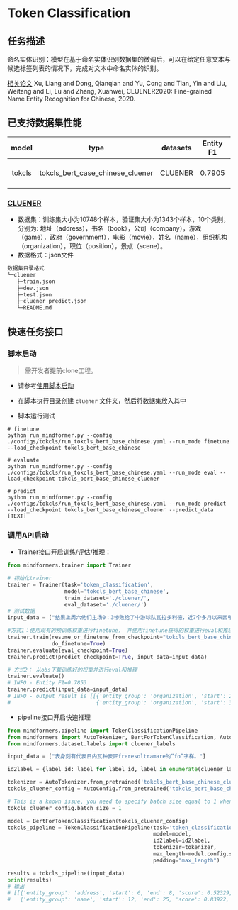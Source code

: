# Token Classification

## 任务描述

命名实体识别：模型在基于命名实体识别数据集的微调后，可以在给定任意文本与候选标签列表的情况下，完成对文本中命名实体的识别。

[相关论文](https://arxiv.org/abs/2001.04351) Xu, Liang and Dong, Qianqian and Yu, Cong and Tian, Yin and Liu, Weitang and Li, Lu and Zhang, Xuanwei, CLUENER2020: Fine-grained Name Entity Recognition for Chinese, 2020.

## 已支持数据集性能

| model  |               type               | datasets | Entity F1 |           stage            |                           example                            |
| :----: | :------------------------------: | :------: | :-------: | :------------------------: | :----------------------------------------------------------: |
| tokcls | tokcls_bert_case_chinese_cluener | CLUENER  |  0.7905   | finetune<br/>eval<br/>predict | [link](../../scripts/examples/token_classification/tokcls_bert_base_chinese_finetune_on_cluener.sh) <br/> [link](../../scripts/examples/token_classification/tokcls_bert_base_chinese_eval_on_cluener.sh) <br/> [link](../../scripts/examples/token_classification/tokcls_bert_base_chinese_predict_on_cluener.sh) |

### [CLUENER](https://github.com/CLUEbenchmark/CLUENER2020)

- 数据集：训练集大小为10748个样本，验证集大小为1343个样本，10个类别，分别为: 地址（address），书名（book），公司（company），游戏（game），政府（government），电影（movie），姓名（name），组织机构（organization），职位（position），景点（scene）。
- 数据格式：json文件

 ```bash
数据集目录格式
└─cluener
    ├─train.json
    ├─dev.json
    ├─test.json
    ├─cluener_predict.json
    └─README.md
 ```

## 快速任务接口

### 脚本启动

> 需开发者提前clone工程。

- 请参考[使用脚本启动](https://gitee.com/mindspore/transformer/blob/master/README.md#%E6%96%B9%E5%BC%8F%E4%B8%80clone-%E5%B7%A5%E7%A8%8B%E4%BB%A3%E7%A0%81)

- 在脚本执行目录创建 `cluener` 文件夹，然后将数据集放入其中

- 脚本运行测试

```shell
# finetune
python run_mindformer.py --config ./configs/tokcls/run_tokcls_bert_base_chinese.yaml --run_mode finetune --load_checkpoint tokcls_bert_base_chinese

# evaluate
python run_mindformer.py --config ./configs/tokcls/run_tokcls_bert_base_chinese.yaml --run_mode eval --load_checkpoint tokcls_bert_base_chinese_cluener

# predict
python run_mindformer.py --config ./configs/tokcls/run_tokcls_bert_base_chinese.yaml --run_mode predict --load_checkpoint tokcls_bert_base_chinese_cluener --predict_data [TEXT]
```

### 调用API启动

- Trainer接口开启训练/评估/推理：

```python
from mindformers.trainer import Trainer

# 初始化trainer
trainer = Trainer(task='token_classification',
                  model='tokcls_bert_base_chinese',
                  train_dataset='./cluener/',
                  eval_dataset='./cluener/')
# 测试数据
input_data = ["结果上周六他们主场0：3惨败给了中游球队瓦拉多利德，近7个多月以来西甲首次输球。"]

#方式1：使用现有的预训练权重进行finetune， 并使用finetune获得的权重进行eval和推理
trainer.train(resume_or_finetune_from_checkpoint="tokcls_bert_base_chinese",
              do_finetune=True)
trainer.evaluate(eval_checkpoint=True)
trainer.predict(predict_checkpoint=True, input_data=input_data)

# 方式2： 从obs下载训练好的权重并进行eval和推理
trainer.evaluate()
# INFO - Entity F1=0.7853
trainer.predict(input_data=input_data)
# INFO - output result is [[{'entity_group': 'organization', 'start': 20, 'end': 24, 'score': 0.94914, 'word': '瓦拉多利德'},
#                           {'entity_group': 'organization', 'start': 33, 'end': 34, 'score': 0.9496, 'word': '西甲'}]]
```

- pipeline接口开启快速推理

```python
from mindformers.pipeline import TokenClassificationPipeline
from mindformers import AutoTokenizer, BertForTokenClassification, AutoConfig
from mindformers.dataset.labels import cluener_labels

input_data = ["表身刻有代表日内瓦钟表匠freresoltramare的“fo”字样。"]

id2label = {label_id: label for label_id, label in enumerate(cluener_labels)}

tokenizer = AutoTokenizer.from_pretrained('tokcls_bert_base_chinese_cluener')
tokcls_cluener_config = AutoConfig.from_pretrained('tokcls_bert_base_chinese_cluener')

# This is a known issue, you need to specify batch size equal to 1 when creating bert model.
tokcls_cluener_config.batch_size = 1

model = BertForTokenClassification(tokcls_cluener_config)
tokcls_pipeline = TokenClassificationPipeline(task='token_classification',
                                              model=model,
                                              id2label=id2label,
                                              tokenizer=tokenizer,
                                              max_length=model.config.seq_length,
                                              padding="max_length")

results = tokcls_pipeline(input_data)
print(results)
# 输出
# [[{'entity_group': 'address', 'start': 6, 'end': 8, 'score': 0.52329, 'word': '日内瓦'},
#   {'entity_group': 'name', 'start': 12, 'end': 25, 'score': 0.83922, 'word': 'freresoltramar'}]]
```
